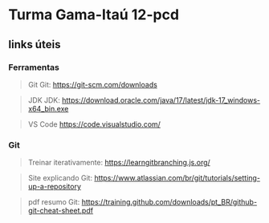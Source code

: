 # Turma Gama-Itaú 12-pcd


## links úteis

### Ferramentas

> Git
Git: https://git-scm.com/downloads

> JDK
JDK: https://download.oracle.com/java/17/latest/jdk-17_windows-x64_bin.exe

> VS Code
https://code.visualstudio.com/

### Git
> Treinar iterativamente: https://learngitbranching.js.org/

> Site explicando Git: https://www.atlassian.com/br/git/tutorials/setting-up-a-repository

> pdf resumo Git: https://training.github.com/downloads/pt_BR/github-git-cheat-sheet.pdf
